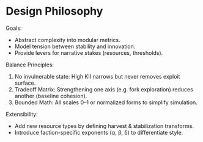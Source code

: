 # Design Philosophy

Goals:
- Abstract complexity into modular metrics.
- Model tension between stability and innovation.
- Provide levers for narrative stakes (resources, thresholds).

Balance Principles:
1. No invulnerable state: High KII narrows but never removes exploit surface.
2. Tradeoff Matrix: Strengthening one axis (e.g. fork exploration) reduces another (baseline cohesion).
3. Bounded Math: All scales 0–1 or normalized forms to simplify simulation.

Extensibility:
- Add new resource types by defining harvest & stabilization transforms.
- Introduce faction-specific exponents (α, β, δ) to differentiate style.